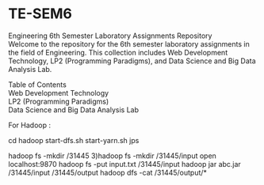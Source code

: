 # TE-SEM6
Engineering 6th Semester Laboratory Assignments Repository<br>
Welcome to the repository for the 6th semester laboratory assignments in the field of Engineering. This collection includes Web Development Technology, LP2 (Programming Paradigms), and Data Science and Big Data Analysis Lab.<br>

Table of Contents<br>
Web Development Technology<br>
LP2 (Programming Paradigms)<br>
Data Science and Big Data Analysis Lab<br>


For Hadoop : 

cd hadoop
start-dfs.sh
start-yarn.sh
jps

hadoop fs -mkdir  /31445
3)hadoop fs -mkdir  /31445/input 
open localhost:9870
hadoop fs -put input.txt  /31445/input 
hadoop jar abc.jar  /31445/input  /31445/output
hadoop dfs  -cat  /31445/output/* 
